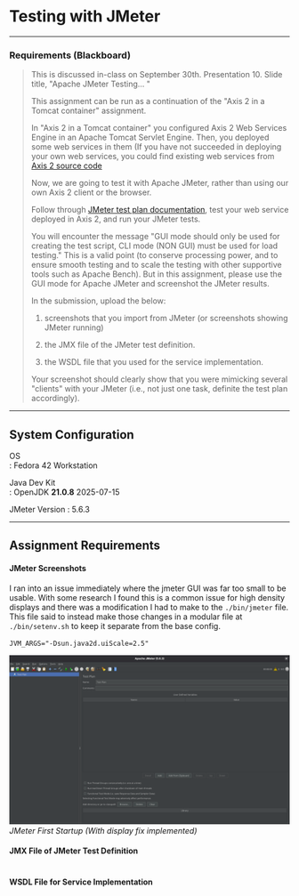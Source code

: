 # Testing with JMeter 

---
### Requirements (Blackboard)
>This is discussed in-class on September 30th. Presentation 10. Slide title, "Apache JMeter Testing… "
>
>This assignment can be run as a continuation of the "Axis 2 in a Tomcat container" assignment.
> 
>In "Axis 2 in a Tomcat container" you configured Axis 2 Web Services Engine in an Apache Tomcat Servlet Engine. Then, you deployed some web services in them (If you have not succeeded in deploying your own web services, you could find existing web services from [Axis 2 source code](https://axis.apache.org/axis2/java/core/docs/userguide-samples.html#services)
>
>Now, we are going to test it with Apache JMeter, rather than using our own Axis 2 client or the browser.
>
>Follow through [JMeter test plan documentation](https://jmeter.apache.org/usermanual/get-started.html), test your web service deployed in Axis 2, and run your JMeter tests.
>
>You will encounter the message "GUI mode should only be used for creating the test script, CLI mode (NON GUI) must be used for load testing." This is a valid point (to conserve processing power, and to ensure smooth testing and to scale the testing with other supportive tools such as Apache Bench). But in this assignment, please use the GUI mode for Apache JMeter and screenshot the JMeter results.
>
>In the submission, upload the below:
>
>1) screenshots that you import from JMeter (or screenshots showing JMeter running)
>
>2) the JMX file of the JMeter test definition.
>
>3) the WSDL file that you used for the service implementation.
>
>Your screenshot should clearly show that you were mimicking several "clients" with your JMeter (i.e., not just one task, definite the test plan accordingly).

---

## **System Configuration**

OS  
: Fedora 42 Workstation  

Java Dev Kit  
: OpenJDK **21.0.8** 2025-07-15  

JMeter Version
: 5.6.3

---

## **Assignment Requirements**

#### JMeter Screenshots
I ran into an issue immediately where the jmeter GUI was far too small to be usable. With some research I found this is a common issue for high density displays and there was a modification I had to make to the `./bin/jmeter` file. This file said to instead make those changes in a modular file at `./bin/setenv.sh` to keep it separate from the base config.

```shell setenv.sh
JVM_ARGS="-Dsun.java2d.uiScale=2.5"
```

![JMeter First Startup](screenshots/2025-10-18_15-33-31.png)
*JMeter First Startup (With display fix implemented)*


#### JMX File of JMeter Test Definition

```jmx

```

#### WSDL File for Service Implementation

```wsdl

```

